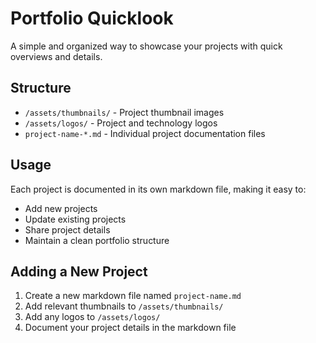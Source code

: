 # Portfolio Quicklook

A simple and organized way to showcase your projects with quick overviews and details.

## Structure

- `/assets/thumbnails/` - Project thumbnail images
- `/assets/logos/` - Project and technology logos
- `project-name-*.md` - Individual project documentation files

## Usage

Each project is documented in its own markdown file, making it easy to:
- Add new projects
- Update existing projects
- Share project details
- Maintain a clean portfolio structure

## Adding a New Project

1. Create a new markdown file named `project-name.md`
2. Add relevant thumbnails to `/assets/thumbnails/`
3. Add any logos to `/assets/logos/`
4. Document your project details in the markdown file 